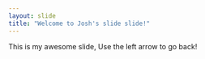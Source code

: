 ```yaml
---
layout: slide
title: "Welcome to Josh's slide slide!"
---
```

This is my awesome slide, 
Use the left arrow to go back!
